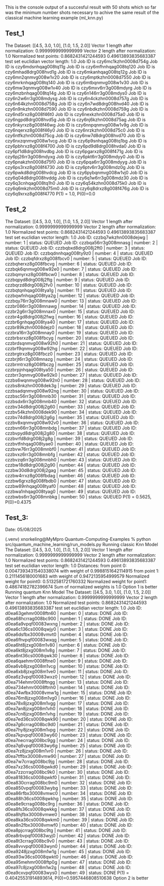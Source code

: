 
This is the console output of a succesful result with 50 shots which so far was the minimum number shots
necessary to achive the same result of the classical machine learning example (ml_knn.py)

Test_1
------
The Dataset:
[[4.5, 3.0, 1.0], [1.0, 1.5, 2.0]]
Vector 1 length after normalization: 0.9999999999999999
Vector 2 length after normalization: 1.0
Normalized test points:
0.8682431421244593
0.49613893835683387
test set euclidian vector length: 1.0
Job ID is czy6mc1kzhn0008d754g
Job ID is czy6mdsnhqag008tq11g
Job ID is czy6mfhnhqag008tq120
Job ID is czy6mhad8drg008hvd1g
Job ID is czy6mkanhqag008tq12g
Job ID is czy6mn2qnmvg008w1v20
Job ID is czy6mptkzhn0008d7550
Job ID is czy6mrknhqag008tq140
Job ID is czy6mtbqnmvg008w1v30
Job ID is czy6mw3qnmvg008w1v40
Job ID is czy6mxv6rr3g008mdyrg
Job ID is czy6mzbnhqag008tq14g
Job ID is czy6n146rr3g008mdys0
Job ID is czy6n2w6rr3g008mdysg
Job ID is czy6n4ckzhn0008d757g
Job ID is czy6n64kzhn0008d758g
Job ID is czy6n7wd8drg008hvd40
Job ID is czy6n9nkzhn0008d7590
Job ID is czy6nbdkzhn0008d759g
Job ID is czy6nd5rxz8g008f46t0
Job ID is czy6nexkzhn0008d75a0
Job ID is czy6ngpd8drg008hvd5g
Job ID is czy6nj6kzhn0008d75ag
Job ID is czy6nkyrxz8g008f46wg
Job ID is czy6nnpqnmvg008w1v9g
Job ID is czy6nqerxz8g008f46y0
Job ID is czy6nrzkzhn0008d75c0
Job ID is czy6ntfkzhn0008d75cg
Job ID is czy6nw7d8drg008hvd70
Job ID is czy6nxzqnmvg008w1vcg
Job ID is czy6p9snhqag008tq1bg
Job ID is czy6pbhrxz8g008f4700
Job ID is czy6pd9d8drg008hvda0
Job ID is czy6pf1d8drg008hvdbg
Job ID is czy6pgarxz8g008f471g
Job ID is czy6pj26rr3g008mdyxg
Job ID is czy6pkt6rr3g008mdyy0
Job ID is czy6pnakzhn0008d75f0
Job ID is czy6pqa6rr3g008mdyyg
Job ID is czy6ps3rxz8g008f4730
Job ID is czy6ptv6rr3g008mdz0g
Job ID is czy6pwkd8drg008hvdcg
Job ID is czy6pybqnmvg008w1vj0
Job ID is czy6q04d8drg008hvddg
Job ID is czy6q1w6rr3g008mdz30
Job ID is czy6q3cnhqag008tq1h0
Job ID is czy6q54kzhn0008d75k0
Job ID is czy6q6mkzhn0008d75m0
Job ID is czy6q8drxz8g008f476g
Job ID is czy6q9xrxz8g008f4770
P(1) = 1.0, P(0)=0.0

Test_2
------
The Dataset:
[[4.5, 3.0, 1.0], [1.0, 1.5, 2.0]]
Vector 1 length after normalization: 0.9999999999999999
Vector 2 length after normalization: 1.0
Normalized test points:
0.8682431421244593
0.49613893835683387
test set euclidian vector length: 1.0
Job ID: czzbq7wkzhn0008dejwg | number: 1 | status: QUEUED
Job ID: czzbqa56rr3g008mnasg | number: 2 | status: QUEUED
Job ID: czzbqbxd8drg008j2ft0 | number: 3 | status: QUEUED
Job ID: czzbqdnnhqag008ty9z0 | number: 4 | status: QUEUED
Job ID: czzbqfdrxz8g008fbcv0 | number: 5 | status: QUEUED
Job ID: czzbqherxz8g008fbcvg | number: 6 | status: QUEUED
Job ID: czzbqk6qnmvg008w92e0 | number: 7 | status: QUEUED
Job ID: czzbqmyrxz8g008fbcw0 | number: 8 | status: QUEUED
Job ID: czzbqpyd8drg008j2ftg | number: 9 | status: QUEUED
Job ID: czzbqrzd8drg008j2fv0 | number: 10 | status: QUEUED
Job ID: czzbqtqnhqag008tya1g | number: 11 | status: QUEUED
Job ID: czzbqwfnhqag008tya2g | number: 12 | status: QUEUED
Job ID: czzbqy76rr3g008mnaw0 | number: 13 | status: QUEUED
Job ID: czzbr086rr3g008mnawg | number: 14 | status: QUEUED
Job ID: czzbr2g6rr3g008mnax0 | number: 15 | status: QUEUED
Job ID: czzbr4gd8drg008j2fwg | number: 16 | status: QUEUED
Job ID: czzbr6gnhqag008tya40 | number: 17 | status: QUEUED
Job ID: czzbr89kzhn0008dejz0 | number: 18 | status: QUEUED
Job ID: czzbra16rr3g008mnay0 | number: 19 | status: QUEUED
Job ID: czzbrbsrxz8g008fbcyg | number: 20 | status: QUEUED
Job ID: czzbrdsqnmvg008w92h0 | number: 21 | status: QUEUED
Job ID: czzbrf9qnmvg008w92hg | number: 22 | status: QUEUED
Job ID: czzbrgtrxz8g008fbcz0 | number: 23 | status: QUEUED
Job ID: czzbrjt6rr3g008mnazg | number: 24 | status: QUEUED
Job ID: czzbrmtrxz8g008fbczg | number: 25 | status: QUEUED
Job ID: czzbrpjnhqag008tya50 | number: 26 | status: QUEUED
Job ID: czzbrr3qnmvg008w92k0 | number: 27 | status: QUEUED
Job ID: czzbs6wqnmvg008w92n0 | number: 28 | status: QUEUED
Job ID: czzbs8nkzhn0008dek3g | number: 29 | status: QUEUED
Job ID: czzbsadqnmvg008w92ng | number: 30 | status: QUEUED
Job ID: czzbsc56rr3g008mnb30 | number: 31 | status: QUEUED
Job ID: czzbsdx6rr3g008mnb40 | number: 32 | status: QUEUED
Job ID: czzbv34d8drg008j2g60 | number: 33 | status: QUEUED
Job ID: czzbv54kzhn0008dek90 | number: 34 | status: QUEUED
Job ID: czzbv74d8drg008j2g6g | number: 35 | status: QUEUED
Job ID: czzbv8xqnmvg008w92v0 | number: 36 | status: QUEUED
Job ID: czzbvn66rr3g008mnbdg | number: 37 | status: QUEUED
Job ID: czzbvpyd8drg008j2g80 | number: 38 | status: QUEUED
Job ID: czzbvrfd8drg008j2g8g | number: 39 | status: QUEUED
Job ID: czzbvtfnhqag008tyae0 | number: 40 | status: QUEUED
Job ID: czzbvw76rr3g008mnbf0 | number: 41 | status: QUEUED
Job ID: czzbvxz6rr3g008mnbfg | number: 42 | status: QUEUED
Job ID: czzbvzq6rr3g008mnbh0 | number: 43 | status: QUEUED
Job ID: czzbw18d8drg008j2g90 | number: 44 | status: QUEUED
Job ID: czzbw30d8drg008j2gag | number: 45 | status: QUEUED
Job ID: czzbw4rrxz8g008fbdag | number: 46 | status: QUEUED
Job ID: czzbw6grxz8g008fbdb0 | number: 47 | status: QUEUED
Job ID: czzbw89nhqag008tyaf0 | number: 48 | status: QUEUED
Job ID: czzbwa1nhqag008tyag0 | number: 49 | status: QUEUED
Job ID: czzbwbs6rr3g008mnbkg | number: 50 | status: QUEUED
P(1) = 0.5625, P(0)=0.4375

Test_3:
-------
Date: 05/08/2025

(.venv) xnorkeling@MyMpro Quantum-Computing-Examples % python src/quantum_machine_learning/run_models.py
Running classic Knn Model
The Dataset:
[[4.5, 3.0, 1.0], [1.0, 1.5, 2.0]]
Vector 1 length after normalization: 0.9999999999999999
Vector 2 length after normalization: 1.0
Normalized test points:
0.8682431421244593
0.49613893835683387
test set euclidian vector length: 1.0
Distances:
from point 0: 0.0047393431540338074 with weight of 0.9988151642114915
from point 1: 0.2111456180001683 with weight of 0.9472135954999579
Normalized weight for point0: 0.5132581721760332
Normalized weight for point1: 0.48674182782396674
Sum of normalized weights is 1.0
Option 1 is better
Running quantum Knn Model
The Dataset:
[[4.5, 3.0, 1.0], [1.0, 1.5, 2.0]]
Vector 1 length after normalization: 0.9999999999999999
Vector 2 length after normalization: 1.0
Normalized test points:
0.8682431421244593
0.49613893835683387
test set euclidian vector length: 1.0
Job ID: d0ea63gehmr0008ftn60 | number: 0 | status: DONE
Job ID: d0ea68hcrrag008bc900 | number: 1 | status: DONE
Job ID: d0ea6a9vpqf00083wxng | number: 2 | status: DONE
Job ID: d0ea6c136cs0008qwjy0 | number: 3 | status: DONE
Job ID: d0ea6dsfbx30008vmvt0 | number: 4 | status: DONE
Job ID: d0ea6fhvpqf00083wxqg | number: 5 | status: DONE
Job ID: d0ea6ht8jzxg008m1v80 | number: 6 | status: DONE
Job ID: d0ea6kt8jzxg008m1v8g | number: 7 | status: DONE
Job ID: d0ea6nt36cs0008qwk30 | number: 8 | status: DONE
Job ID: d0ea6qaehmr0008ftne0 | number: 9 | status: DONE
Job ID: d0ea6vb8jzxg008m1vcg | number: 10 | status: DONE
Job ID: d0ea6xb8jzxg008m1ve0 | number: 11 | status: DONE
Job ID: d0ea6z3vpqf00083wxz0 | number: 12 | status: DONE
Job ID: d0ea714ehmr0008ftngg | number: 13 | status: DONE
Job ID: d0ea734ehmr0008ftnh0 | number: 14 | status: DONE
Job ID: d0ea74wfbx30008vmw1g | number: 15 | status: DONE
Job ID: d0ea76m8jzxg008m1vg0 | number: 16 | status: DONE
Job ID: d0ea78x8jzxg008m1vgg | number: 17 | status: DONE
Job ID: d0ea7an8jzxg008m1vh0 | number: 18 | status: DONE
Job ID: d0ea7cn8jzxg008m1vhg | number: 19 | status: DONE
Job ID: d0ea7ed36cs0008qwk90 | number: 20 | status: DONE
Job ID: d0ea7g6crrag008bc9d0 | number: 21 | status: DONE
Job ID: d0ea7hy8jzxg008m1vpg | number: 22 | status: DONE
Job ID: d0ea7kpvpqf00083wy60 | number: 23 | status: DONE
Job ID: d0ea7necrrag008bc9gg | number: 24 | status: DONE
Job ID: d0ea7q6vpqf00083wy6g | number: 25 | status: DONE
Job ID: d0ea7rz8jzxg008m1vr0 | number: 26 | status: DONE
Job ID: d0ea7tffbx30008vmw90 | number: 27 | status: DONE
Job ID: d0ea7w7crrag008bc9jg | number: 28 | status: DONE
Job ID: d0ea7xz36cs0008qwkd0 | number: 29 | status: DONE
Job ID: d0ea7zzcrrag008bc9k0 | number: 30 | status: DONE
Job ID: d0ea81836cs0008qwkf0 | number: 31 | status: DONE
Job ID: d0ea830crrag008bc9m0 | number: 32 | status: DONE
Job ID: d0ea850vpqf00083wybg | number: 33 | status: DONE
Job ID: d0ea86rfbx30008vmwc0 | number: 34 | status: DONE
Job ID: d0ea88h36cs0008qwkhg | number: 35 | status: DONE
Job ID: d0ea8e9crrag008bc9rg | number: 36 | status: DONE
Job ID: d0ea8fs36cs0008qwkkg | number: 37 | status: DONE
Job ID: d0ea8hjfbx30008vmwe0 | number: 38 | status: DONE
Job ID: d0ea8ka36cs0008qwkm0 | number: 39 | status: DONE
Job ID: d0ea8n2fbx30008vmwf0 | number: 40 | status: DONE
Job ID: d0ea8pjcrrag008bc9tg | number: 41 | status: DONE
Job ID: d0ea8rbvpqf00083wyj0 | number: 42 | status: DONE
Job ID: d0ea8t3crrag008bc9v0 | number: 43 | status: DONE
Job ID: d0ea8vvvpqf00083wyn0 | number: 44 | status: DONE
Job ID: d0ea9248jzxg008m1w1g | number: 45 | status: DONE
Job ID: d0ea93w36cs0008qwkt0 | number: 46 | status: DONE
Job ID: d0ea95mehmr0008ftp0g | number: 47 | status: DONE
Job ID: d0ea97c8jzxg008m1w2g | number: 48 | status: DONE
Job ID: d0ea9cxvpqf00083wys0 | number: 49 | status: DONE
P(1) = 0.40425531914893614, P(0)=0.5957446808510638
Option 2 is better